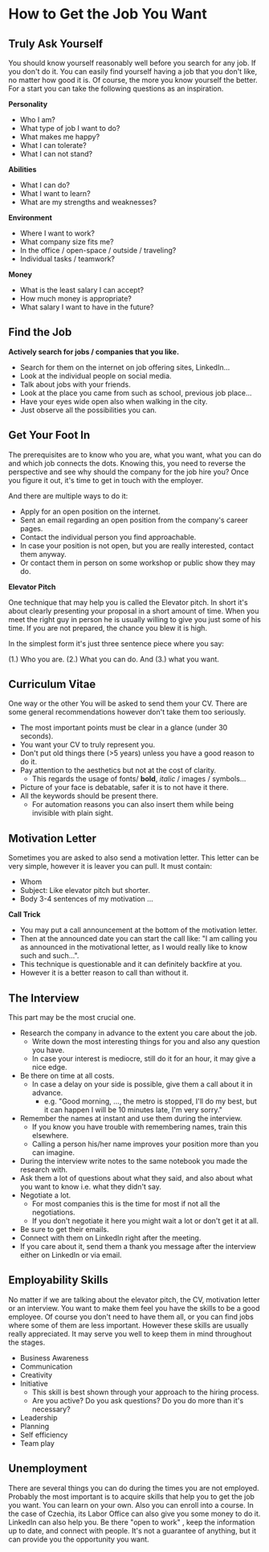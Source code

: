 How to Get the Job You Want
===========================

Truly Ask Yourself
------------------

You should know yourself reasonably well before you search for any job.
If you don't do it.
You can easily find yourself having a job that you don't like, no matter how good it is.
Of course, the more you know yourself the better.
For a start you can take the following questions as an inspiration.

**Personality**

* Who I am?
* What type of job I want to do?
* What makes me happy?
* What I can tolerate?
* What I can not stand?

**Abilities**

* What I can do?
* What I want to learn?
* What are my strengths and weaknesses?

**Environment**

* Where I want to work?
* What company size fits me?
* In the office / open-space / outside / traveling?
* Individual tasks / teamwork?

**Money**

* What is the least salary I can accept?
* How much money is appropriate?
* What salary I want to have in the future?

Find the Job
------------

**Actively search for jobs / companies that you like.**

* Search for them on the internet on job offering sites, LinkedIn...
* Look at the individual people on social media.
* Talk about jobs with your friends.
* Look at the place you came from such as school, previous job place...
* Have your eyes wide open also when walking in the city.
* Just observe all the possibilities you can.

Get Your Foot In
----------------

The prerequisites are to know who you are, what you want, what you can do and which job connects the dots.
Knowing this, you need to reverse the perspective and see why should the company for the job hire you?
Once you figure it out, it's time to get in touch with the employer.

And there are multiple ways to do it:

* Apply for an open position on the internet.
* Sent an email regarding an open position from the company's career pages.
* Contact the individual person you find approachable.
* In case your position is not open, but you are really interested, contact them anyway.
* Or contact them in person on some workshop or public show they may do.

**Elevator Pitch**

One technique that may help you is called the Elevator pitch.
In short it's about clearly presenting your proposal in a short amount of time.
When you meet the right guy in person he is usually willing to give you just some of his time.
If you are not prepared, the chance you blew it is high.

In the simplest form it's just three sentence piece where you say:

(1.) Who you are. (2.) What you can do. And (3.) what you want.


Curriculum Vitae
----------------

One way or the other You will be asked to send them your CV.
There are some general recommendations however don't take them too seriously.

* The most important points must be clear in a glance (under 30 seconds).
* You want your CV to truly represent you.
* Don't put old things there (>5 years) unless you have a good reason to do it.
* Pay attention to the aesthetics but not at the cost of clarity.
    * This regards the usage of fonts/ **bold**, *italic* / images / symbols...
* Picture of your face is debatable, safer it is to not have it there.
* All the keywords should be present there.
    * For automation reasons you can also insert them while being invisible with plain sight.

Motivation Letter
-----------------

Sometimes you are asked to also send a motivation letter.
This letter can be very simple, however it is leaver you can pull.
It must contain:

* Whom
* Subject: Like elevator pitch but shorter.
* Body 3-4 sentences of my motivation ...

**Call Trick**

* You may put a call announcement at the bottom of the motivation letter.
* Then at the announced date you can start the call like: "I am calling you as announced in the motivational letter, as I would really like to know such and such...".
* This technique is questionable and it can definitely backfire at you.
* However it is a better reason to call than without it.

The Interview
-------------

This part may be the most crucial one.

* Research the company in advance to the extent you care about the job.
    * Write down the most interesting things for you and also any question you have.
    * In case your interest is mediocre, still do it for an hour, it may give a nice edge.
* Be there on time at all costs.
    * In case a delay on your side is possible, give them a call about it in advance.
        * e.g. "Good morning, ..., the metro is stopped, I'll do my best, but it can happen I will be 10 minutes late, I'm very sorry."
* Remember the names at instant and use them during the interview.
    * If you know you have trouble with remembering names, train this elsewhere.
    * Calling a person his/her name improves your position more than you can imagine.
* During the interview write notes to the same notebook you made the research with.
* Ask them a lot of questions about what they said, and also about what you want to know i.e. what they didn't say.
* Negotiate a lot.
    * For most companies this is the time for most if not all the negotiations.
    * If you don't negotiate it here you might wait a lot or don't get it at all.
* Be sure to get their emails.
* Connect with them on LinkedIn right after the meeting.
* If you care about it, send them a thank you message after the interview either on LinkedIn or via email.

Employability Skills
--------------------

No matter if we are talking about the elevator pitch, the CV, motivation letter or an interview.
You want to make them feel you have the skills to be a good employee.
Of course you don't need to have them all, or you can find jobs where some of them are less important.
However these skills are usually really appreciated.
It may serve you well to keep them in mind throughout the stages.

* Business Awareness
* Communication
* Creativity
* Initiative
    * This skill is best shown through your approach to the hiring process.
    * Are you active? Do you ask questions? Do you do more than it's necessary?
* Leadership
* Planning
* Self efficiency
* Team play

Unemployment
------------

There are several things you can do during the times you are not employed.
Probably the most important is to acquire skills that help you to get the job you want.
You can learn on your own. Also you can enroll into a course.
In the case of Czechia, its Labor Office can also give you some money to do it.
LinkedIn can also help you. Be there "open to work" , keep the information up to date, and connect with people.
It's not a guarantee of anything, but it can provide you the opportunity you want.

